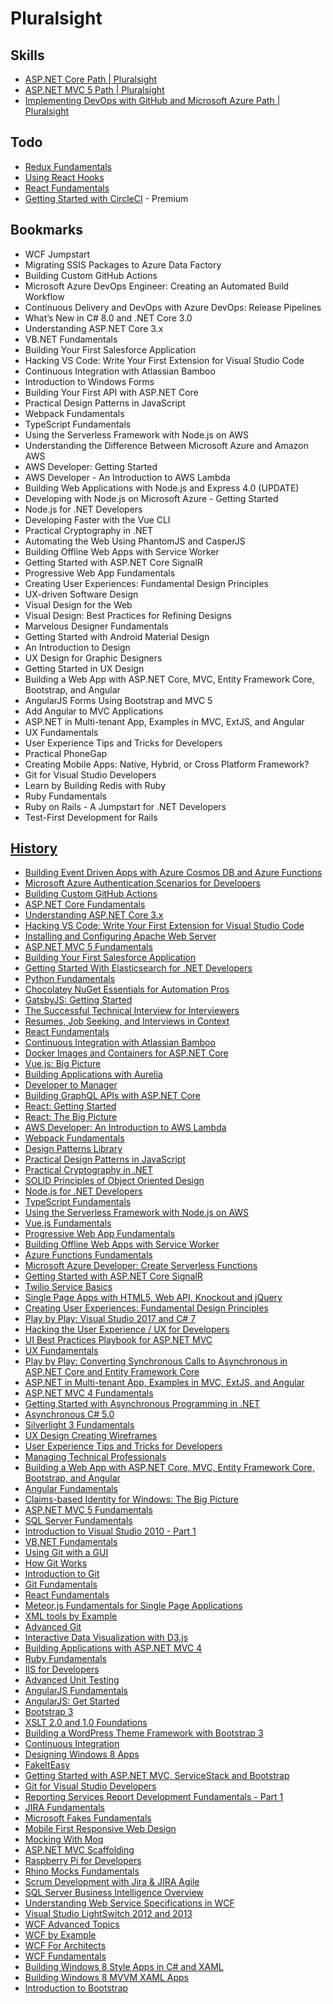 # Pluralsight


## Skills

* [ASP.NET Core Path | Pluralsight](https://app.pluralsight.com/paths/skill/aspnet-core)
* [ASP.NET MVC 5 Path | Pluralsight](https://app.pluralsight.com/paths/skill/mvc5)
* [Implementing DevOps with GitHub and Microsoft Azure Path | Pluralsight](https://app.pluralsight.com/paths/skill/implementing-devops-with-github-and-microsoft-azure)

## Todo

* [Redux Fundamentals](https://app.pluralsight.com/library/courses/redux-fundamentals/table-of-contents)
* [Using React Hooks](https://app.pluralsight.com/library/courses/using-react-hooks/table-of-contents)
* [React Fundamentals](https://app.pluralsight.com/library/courses/react-fundamentals-update/table-of-contents)
* [Getting Started with CircleCI](https://app.pluralsight.com/library/courses/circleci-github-getting-started/description) - Premium

## Bookmarks

<!-- [...document.querySelectorAll("[class*='courseTitleCell']")].map(el => `* [${el.innerText}](${el.href})`).join("\n") -->

* WCF Jumpstart
* Migrating SSIS Packages to Azure Data Factory
* Building Custom GitHub Actions
* Microsoft Azure DevOps Engineer: Creating an Automated Build Workflow
* Continuous Delivery and DevOps with Azure DevOps: Release Pipelines
* What’s New in C# 8.0 and .NET Core 3.0
* Understanding ASP.NET Core 3.x
* VB.NET Fundamentals
* Building Your First Salesforce Application
* Hacking VS Code: Write Your First Extension for Visual Studio Code
* Continuous Integration with Atlassian Bamboo
* Introduction to Windows Forms
* Building Your First API with ASP.NET Core
* Practical Design Patterns in JavaScript
* Webpack Fundamentals
* TypeScript Fundamentals
* Using the Serverless Framework with Node.js on AWS
* Understanding the Difference Between Microsoft Azure and Amazon AWS
* AWS Developer: Getting Started
* AWS Developer - An Introduction to AWS Lambda
* Building Web Applications with Node.js and Express 4.0 (UPDATE)
* Developing with Node.js on Microsoft Azure - Getting Started
* Node.js for .NET Developers
* Developing Faster with the Vue CLI
* Practical Cryptography in .NET
* Automating the Web Using PhantomJS and CasperJS
* Building Offline Web Apps with Service Worker
* Getting Started with ASP.NET Core SignalR
* Progressive Web App Fundamentals
* Creating User Experiences: Fundamental Design Principles
* UX-driven Software Design
* Visual Design for the Web
* Visual Design: Best Practices for Refining Designs
* Marvelous Designer Fundamentals
* Getting Started with Android Material Design
* An Introduction to Design
* UX Design for Graphic Designers
* Getting Started in UX Design
* Building a Web App with ASP.NET Core, MVC, Entity Framework Core, Bootstrap, and Angular
* AngularJS Forms Using Bootstrap and MVC 5
* Add Angular to MVC Applications
* ASP.NET in Multi-tenant App, Examples in MVC, ExtJS, and Angular
* UX Fundamentals
* User Experience Tips and Tricks for Developers
* Practical PhoneGap
* Creating Mobile Apps: Native, Hybrid, or Cross Platform Framework?
* Git for Visual Studio Developers
* Learn by Building Redis with Ruby
* Ruby Fundamentals
* Ruby on Rails - A Jumpstart for .NET Developers
* Test-First Development for Rails

## [History](https://app.pluralsight.com/library/history)

<!-- [...document.querySelectorAll("[class*='tableCourseLink']")].map(el => `* [${el.innerText}](${el.href})`).join("\n") -->

* [Building Event Driven Apps with Azure Cosmos DB and Azure Functions](https://app.pluralsight.com/library/courses/microsoft-ignite-session-66)
* [Microsoft Azure Authentication Scenarios for Developers](https://app.pluralsight.com/library/courses/microsoft-azure-authentication-scenarios-developers)
* [Building Custom GitHub Actions](https://app.pluralsight.com/library/courses/building-custom-github-actions)
* [ASP.NET Core Fundamentals](https://app.pluralsight.com/library/courses/aspnet-core-fundamentals)
* [Understanding ASP.NET Core 3.x](https://app.pluralsight.com/library/courses/understanding-aspdotnet-core-3x)
* [Hacking VS Code: Write Your First Extension for Visual Studio Code](https://app.pluralsight.com/library/courses/visual-studio-code-write-first-extension)
* [Installing and Configuring Apache Web Server](https://app.pluralsight.com/library/courses/apache-web-server-install-config)
* [ASP.NET MVC 5 Fundamentals](https://app.pluralsight.com/library/courses/asp-net-mvc5-web-apps)
* [Building Your First Salesforce Application](https://app.pluralsight.com/library/courses/your-first-salesforce-application)
* [Getting Started With Elasticsearch for .NET Developers](https://app.pluralsight.com/library/courses/elasticsearch-for-dotnet-developers)
* [Python Fundamentals](https://app.pluralsight.com/library/courses/python-fundamentals)
* [Chocolatey NuGet Essentials for Automation Pros](https://app.pluralsight.com/library/courses/chocolatey-nuget-automation-pros)
* [GatsbyJS: Getting Started](https://app.pluralsight.com/library/courses/gatsbyjs-getting-started)
* [The Successful Technical Interview for Interviewers](https://app.pluralsight.com/library/courses/successful-technical-interview-interviewers)
* [Resumes, Job Seeking, and Interviews in Context](https://app.pluralsight.com/library/courses/resumes-job-seeking-interviews-context)
* [React Fundamentals](https://app.pluralsight.com/library/courses/react-fundamentals-update)
* [Continuous Integration with Atlassian Bamboo](https://app.pluralsight.com/library/courses/atlassian-bamboo-continuous-integration)
* [Docker Images and Containers for ASP.NET Core](https://app.pluralsight.com/library/courses/docker-images-containers-aspdotnet-core)
* [Vue.js: Big Picture](https://app.pluralsight.com/library/courses/vuejs-big-picture)
* [Building Applications with Aurelia](https://app.pluralsight.com/library/courses/building-applications-aurelia)
* [Developer to Manager](https://app.pluralsight.com/library/courses/developer-to-manager)
* [Building GraphQL APIs with ASP.NET Core](https://app.pluralsight.com/library/courses/building-graphql-apis-aspdotnet-core)
* [React: Getting Started](https://app.pluralsight.com/library/courses/react-js-getting-started)
* [React: The Big Picture](https://app.pluralsight.com/library/courses/react-big-picture)
* [AWS Developer: An Introduction to AWS Lambda](https://app.pluralsight.com/library/courses/aws-developer-introduction-aws-lambda)
* [Webpack Fundamentals](https://app.pluralsight.com/library/courses/webpack-fundamentals)
* [Design Patterns Library](https://app.pluralsight.com/library/courses/patterns-library)
* [Practical Design Patterns in JavaScript](https://app.pluralsight.com/library/courses/javascript-practical-design-patterns)
* [Practical Cryptography in .NET](https://app.pluralsight.com/library/courses/practical-cryptography-dotnet)
* [SOLID Principles of Object Oriented Design](https://app.pluralsight.com/library/courses/principles-oo-design)
* [Node.js for .NET Developers](https://app.pluralsight.com/library/courses/nodejs-dotnet-developers)
* [TypeScript Fundamentals](https://app.pluralsight.com/library/courses/typescript)
* [Using the Serverless Framework with Node.js on AWS](https://app.pluralsight.com/library/courses/aws-nodejs-serverless-framework-using)
* [Vue.js Fundamentals](https://app.pluralsight.com/library/courses/vuejs-fundamentals)
* [Progressive Web App Fundamentals](https://app.pluralsight.com/library/courses/progressive-web-app-fundamentals)
* [Building Offline Web Apps with Service Worker](https://app.pluralsight.com/library/courses/building-offline-web-apps-service-worker)
* [Azure Functions Fundamentals](https://app.pluralsight.com/library/courses/azure-functions-fundamentals)
* [Microsoft Azure Developer: Create Serverless Functions](https://app.pluralsight.com/library/courses/microsoft-azure-serverless-functions-create)
* [Getting Started with ASP.NET Core SignalR](https://app.pluralsight.com/library/courses/aspdotnet-core-signalr-getting-started)
* [Twilio Service Basics](https://app.pluralsight.com/library/courses/twilio-service-basics)
* [Single Page Apps with HTML5, Web API, Knockout and jQuery](https://app.pluralsight.com/library/courses/spa)
* [Creating User Experiences: Fundamental Design Principles](https://app.pluralsight.com/library/courses/cux-designprinciples)
* [Play by Play: Visual Studio 2017 and C# 7](https://app.pluralsight.com/library/courses/play-by-play-visual-studio-2017-csharp-7)
* [Hacking the User Experience / UX for Developers](https://app.pluralsight.com/library/courses/hacking-user-experience)
* [UI Best Practices Playbook for ASP.NET MVC](https://app.pluralsight.com/library/courses/aspdotnet-mvc-ui-best-practices-playbook)
* [UX Fundamentals](https://app.pluralsight.com/library/courses/ux-fundamentals-2426)
* [Play by Play: Converting Synchronous Calls to Asynchronous in ASP.NET Core and Entity Framework Core](https://app.pluralsight.com/library/courses/play-by-play-converting-to-asynch-calls)
* [ASP.NET in Multi-tenant App, Examples in MVC, ExtJS, and Angular](https://app.pluralsight.com/library/courses/aspnet-multi-tenant-app-mvc-extjs-angular)
* [ASP.NET MVC 4 Fundamentals](https://app.pluralsight.com/library/courses/mvc4)
* [Getting Started with Asynchronous Programming in .NET](https://app.pluralsight.com/library/courses/asynchronous-programming-dotnet-getting-started)
* [Asynchronous C# 5.0](https://app.pluralsight.com/library/courses/skeet-async)
* [Silverlight 3 Fundamentals](https://app.pluralsight.com/library/courses/silverlight-fundamentals)
* [UX Design Creating Wireframes](https://app.pluralsight.com/library/courses/ux-design-creating-wireframes)
* [User Experience Tips and Tricks for Developers](https://app.pluralsight.com/library/courses/ux-tips-tricks-developers)
* [Managing Technical Professionals](https://app.pluralsight.com/library/courses/managing-technical-professionals)
* [Building a Web App with ASP.NET Core, MVC, Entity Framework Core, Bootstrap, and Angular](https://app.pluralsight.com/library/courses/aspnetcore-mvc-efcore-bootstrap-angular-web)
* [Angular Fundamentals](https://app.pluralsight.com/library/courses/angular-fundamentals)
* [Claims-based Identity for Windows: The Big Picture](https://app.pluralsight.com/library/courses/claims-based-identity-big-picture)
* [ASP.NET MVC 5 Fundamentals](https://app.pluralsight.com/library/courses/aspdotnet-mvc5-fundamentals)
* [SQL Server Fundamentals](https://app.pluralsight.com/library/courses/sql-server-fundamentals)
* [Introduction to Visual Studio 2010 - Part 1](https://app.pluralsight.com/library/courses/vs2010-gettingstarted)
* [VB.NET Fundamentals](https://app.pluralsight.com/library/courses/vb-fundamentals)
* [Using Git with a GUI](https://app.pluralsight.com/library/courses/using-git-with-gui)
* [How Git Works](https://app.pluralsight.com/library/courses/how-git-works)
* [Introduction to Git](https://app.pluralsight.com/library/courses/introduction-to-git)
* [Git Fundamentals](https://app.pluralsight.com/library/courses/git-fundamentals)
* [React Fundamentals](https://app.pluralsight.com/library/courses/react-fundamentals)
* [Meteor.js Fundamentals for Single Page Applications](https://app.pluralsight.com/library/courses/meteorjs-fundamentals-single-page-apps)
* [XML tools by Example](https://app.pluralsight.com/library/courses/xml-by-example)
* [Advanced Git](https://app.pluralsight.com/library/courses/advanced-git)
* [Interactive Data Visualization with D3.js](https://app.pluralsight.com/library/courses/interactive-data-visualization-d3js)
* [Building Applications with ASP.NET MVC 4](https://app.pluralsight.com/library/courses/mvc4-building)
* [Ruby Fundamentals](https://app.pluralsight.com/library/courses/ruby-fundamentals)
* [IIS for Developers](https://app.pluralsight.com/library/courses/iis-for-developers)
* [Advanced Unit Testing](https://app.pluralsight.com/library/courses/advanced-unit-testing)
* [AngularJS Fundamentals](https://app.pluralsight.com/library/courses/angularjs-fundamentals)
* [AngularJS: Get Started](https://app.pluralsight.com/library/courses/angularjs-get-started)
* [Bootstrap 3](https://app.pluralsight.com/library/courses/bootstrap-3)
* [XSLT 2.0 and 1.0 Foundations](https://app.pluralsight.com/library/courses/xslt-foundations-part1)
* [Building a WordPress Theme Framework with Bootstrap 3](https://app.pluralsight.com/library/courses/building-wordpress-theme-framework-bootstrap3)
* [Continuous Integration](https://app.pluralsight.com/library/courses/continuous-integration)
* [Designing Windows 8 Apps](https://app.pluralsight.com/library/courses/designing-windows8-applications)
* [FakeItEasy](https://app.pluralsight.com/library/courses/fakeiteasy)
* [Getting Started with ASP.NET MVC, ServiceStack and Bootstrap](https://app.pluralsight.com/library/courses/getting-started-aspdotnet-mvcservice-stack-bootstrap)
* [Git for Visual Studio Developers](https://app.pluralsight.com/library/courses/git-visual-studio-developers)
* [Reporting Services Report Development Fundamentals - Part 1](https://app.pluralsight.com/library/courses/intro-ssrs-reporting)
* [JIRA Fundamentals](https://app.pluralsight.com/library/courses/jira-fundamentals)
* [Microsoft Fakes Fundamentals](https://app.pluralsight.com/library/courses/microsoft-fakes)
* [Mobile First Responsive Web Design](https://app.pluralsight.com/library/courses/mobile-first-responsive-web-design)
* [Mocking With Moq](https://app.pluralsight.com/library/courses/mocking-with-moq)
* [ASP.NET MVC Scaffolding](https://app.pluralsight.com/library/courses/mvc-scaffolding)
* [Raspberry Pi for Developers](https://app.pluralsight.com/library/courses/raspberry-pi-for-developers)
* [Rhino Mocks Fundamentals](https://app.pluralsight.com/library/courses/rhinomock-fundamentals)
* [Scrum Development with Jira & JIRA Agile](https://app.pluralsight.com/library/courses/scrum-development-jira-agile)
* [SQL Server Business Intelligence Overview](https://app.pluralsight.com/library/courses/sql-server-bi)
* [Understanding Web Service Specifications in WCF](https://app.pluralsight.com/library/courses/understanding-web-service-specifications-wcf)
* [Visual Studio LightSwitch 2012 and 2013](https://app.pluralsight.com/library/courses/visual-studio-lightswitch2012)
* [WCF Advanced Topics](https://app.pluralsight.com/library/courses/wcf-advanced-topics)
* [WCF by Example](https://app.pluralsight.com/library/courses/wcf-by-example)
* [WCF For Architects](https://app.pluralsight.com/library/courses/wcf-for-architects)
* [WCF Fundamentals](https://app.pluralsight.com/library/courses/wcf-fundamentals)
* [Building Windows 8 Style Apps in C# and XAML](https://app.pluralsight.com/library/courses/win8-csxaml)
* [Building Windows 8 MVVM XAML Apps](https://app.pluralsight.com/library/courses/win8mvvm)
* [Introduction to Bootstrap](https://app.pluralsight.com/library/courses/bootstrap-introduction)

